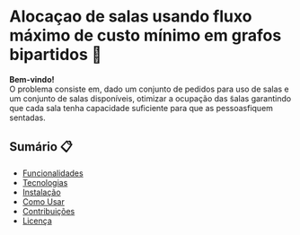 # Alocaçao de salas usando fluxo máximo de custo mínimo em grafos bipartidos 🚀

**Bem-vindo!**  
O problema consiste em, dado um conjunto de pedidos para uso de salas e um conjunto de salas disponíveis, otimizar a ocupação das ̃salas garantindo que cada sala tenha capacidade suficiente para que as pessoasfiquem sentadas.

## Sumário 📋
- [Funcionalidades](#funcionalidades)
- [Tecnologias](#tecnologias)
- [Instalação](#instalação)
- [Como Usar](#como-usar)
- [Contribuições](#contribuições)
- [Licença](#licença)
